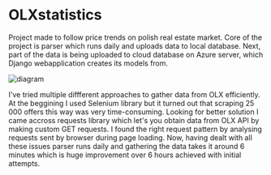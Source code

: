# OLXstatistics

  Project made to follow price trends on polish real estate market. Core of the project is parser which runs daily and uploads data to local database. Next, part of the data is being uploaded to cloud database on Azure server, which Django webapplication creates its models from. 
  
  ![diagram](https://user-images.githubusercontent.com/113203886/196746636-92388b46-4142-4457-9c50-76300260f81a.jpg)

  
  I've tried multiple diffferent approaches to gather data from OLX efficiently. At the beggining I used Selenium library but it turned out that scraping 25 000 offers this way was very time-consuming. Looking for better solution I came accross requests library which let's you obtain data from OLX API by making custom GET requests. I found the right request pattern by analysing requests sent by browser during page loading. 
  Now, having dealt with all these issues parser runs daily and gathering the data takes it around 6 minutes which is huge improvement over 6 hours achieved with initial attempts.
